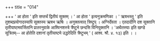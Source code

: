 +++
title = "014"

+++
' आ होता ' इति सप्तर्चं द्वितीयं सूक्तम् । ' आ होता ' इत्यनुक्रमणिका । ' ऋषभस्तु ' इति तुशब्दप्रयोगादस्यापि सूक्तस्य ऋषभ ऋषिः । अनुक्तत्वात् त्रिष्टुप् । अग्निर्देवता । एतदादीनि दश सूक्तानि तृतीयाष्टमवर्जितानि प्रातरनुवाके आश्विनशस्त्रे त्रैष्टुभे छन्दसि विनियुक्तानि । 'अथैतस्याः इति खण्डे सूत्रितम्-- आ होतेति दशानां तृतीयाष्टमे उद्धरेदिति त्रैष्टुभम् ' ( आश्व. श्रौ. ४. १३) इति । ।